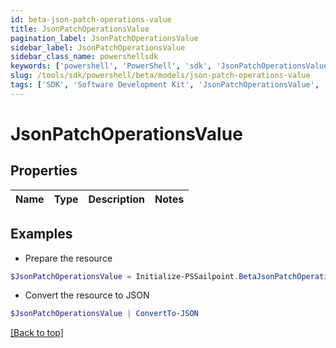 ```yaml
---
id: beta-json-patch-operations-value
title: JsonPatchOperationsValue
pagination_label: JsonPatchOperationsValue
sidebar_label: JsonPatchOperationsValue
sidebar_class_name: powershellsdk
keywords: ['powershell', 'PowerShell', 'sdk', 'JsonPatchOperationsValue', 'BetaJsonPatchOperationsValue'] 
slug: /tools/sdk/powershell/beta/models/json-patch-operations-value
tags: ['SDK', 'Software Development Kit', 'JsonPatchOperationsValue', 'BetaJsonPatchOperationsValue']
---
```



# JsonPatchOperationsValue

## Properties

Name | Type | Description | Notes
------------ | ------------- | ------------- | -------------

## Examples

- Prepare the resource
```powershell
$JsonPatchOperationsValue = Initialize-PSSailpoint.BetaJsonPatchOperationsValue 
```

- Convert the resource to JSON
```powershell
$JsonPatchOperationsValue | ConvertTo-JSON
```


[[Back to top]](#) 

